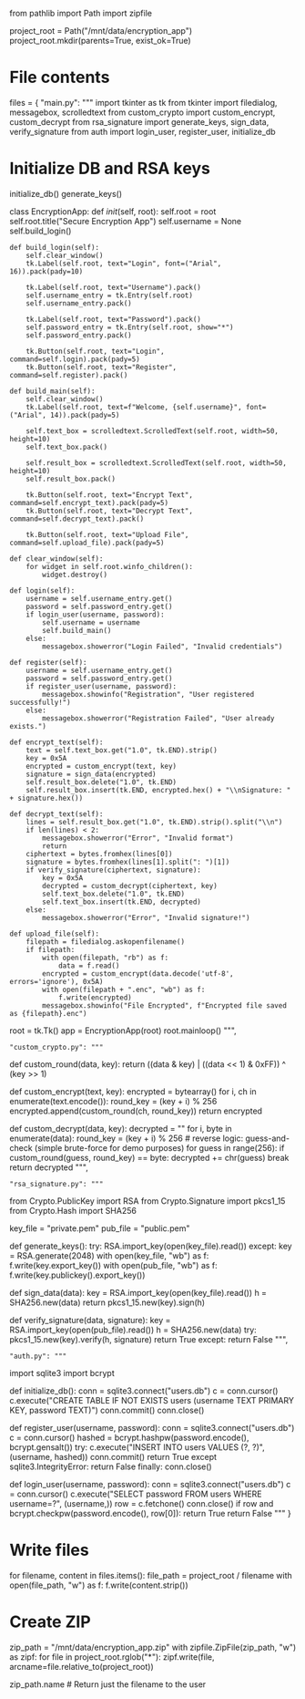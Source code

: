 
from pathlib import Path
import zipfile

project_root = Path("/mnt/data/encryption_app")
project_root.mkdir(parents=True, exist_ok=True)

# File contents
files = {
    "main.py": """
import tkinter as tk
from tkinter import filedialog, messagebox, scrolledtext
from custom_crypto import custom_encrypt, custom_decrypt
from rsa_signature import generate_keys, sign_data, verify_signature
from auth import login_user, register_user, initialize_db

# Initialize DB and RSA keys
initialize_db()
generate_keys()

class EncryptionApp:
    def _init_(self, root):
        self.root = root
        self.root.title("Secure Encryption App")
        self.username = None
        self.build_login()

    def build_login(self):
        self.clear_window()
        tk.Label(self.root, text="Login", font=("Arial", 16)).pack(pady=10)

        tk.Label(self.root, text="Username").pack()
        self.username_entry = tk.Entry(self.root)
        self.username_entry.pack()

        tk.Label(self.root, text="Password").pack()
        self.password_entry = tk.Entry(self.root, show="*")
        self.password_entry.pack()

        tk.Button(self.root, text="Login", command=self.login).pack(pady=5)
        tk.Button(self.root, text="Register", command=self.register).pack()

    def build_main(self):
        self.clear_window()
        tk.Label(self.root, text=f"Welcome, {self.username}", font=("Arial", 14)).pack(pady=5)

        self.text_box = scrolledtext.ScrolledText(self.root, width=50, height=10)
        self.text_box.pack()

        self.result_box = scrolledtext.ScrolledText(self.root, width=50, height=10)
        self.result_box.pack()

        tk.Button(self.root, text="Encrypt Text", command=self.encrypt_text).pack(pady=5)
        tk.Button(self.root, text="Decrypt Text", command=self.decrypt_text).pack()

        tk.Button(self.root, text="Upload File", command=self.upload_file).pack(pady=5)

    def clear_window(self):
        for widget in self.root.winfo_children():
            widget.destroy()

    def login(self):
        username = self.username_entry.get()
        password = self.password_entry.get()
        if login_user(username, password):
            self.username = username
            self.build_main()
        else:
            messagebox.showerror("Login Failed", "Invalid credentials")

    def register(self):
        username = self.username_entry.get()
        password = self.password_entry.get()
        if register_user(username, password):
            messagebox.showinfo("Registration", "User registered successfully!")
        else:
            messagebox.showerror("Registration Failed", "User already exists.")

    def encrypt_text(self):
        text = self.text_box.get("1.0", tk.END).strip()
        key = 0x5A
        encrypted = custom_encrypt(text, key)
        signature = sign_data(encrypted)
        self.result_box.delete("1.0", tk.END)
        self.result_box.insert(tk.END, encrypted.hex() + "\\nSignature: " + signature.hex())

    def decrypt_text(self):
        lines = self.result_box.get("1.0", tk.END).strip().split("\\n")
        if len(lines) < 2:
            messagebox.showerror("Error", "Invalid format")
            return
        ciphertext = bytes.fromhex(lines[0])
        signature = bytes.fromhex(lines[1].split(": ")[1])
        if verify_signature(ciphertext, signature):
            key = 0x5A
            decrypted = custom_decrypt(ciphertext, key)
            self.text_box.delete("1.0", tk.END)
            self.text_box.insert(tk.END, decrypted)
        else:
            messagebox.showerror("Error", "Invalid signature!")

    def upload_file(self):
        filepath = filedialog.askopenfilename()
        if filepath:
            with open(filepath, "rb") as f:
                data = f.read()
            encrypted = custom_encrypt(data.decode('utf-8', errors='ignore'), 0x5A)
            with open(filepath + ".enc", "wb") as f:
                f.write(encrypted)
            messagebox.showinfo("File Encrypted", f"Encrypted file saved as {filepath}.enc")

root = tk.Tk()
app = EncryptionApp(root)
root.mainloop()
""",

    "custom_crypto.py": """
def custom_round(data, key):
    return ((data & key) | ((data << 1) & 0xFF)) ^ (key >> 1)

def custom_encrypt(text, key):
    encrypted = bytearray()
    for i, ch in enumerate(text.encode()):
        round_key = (key + i) % 256
        encrypted.append(custom_round(ch, round_key))
    return encrypted

def custom_decrypt(data, key):
    decrypted = ""
    for i, byte in enumerate(data):
        round_key = (key + i) % 256
        # reverse logic: guess-and-check (simple brute-force for demo purposes)
        for guess in range(256):
            if custom_round(guess, round_key) == byte:
                decrypted += chr(guess)
                break
    return decrypted
""",

    "rsa_signature.py": """
from Crypto.PublicKey import RSA
from Crypto.Signature import pkcs1_15
from Crypto.Hash import SHA256

key_file = "private.pem"
pub_file = "public.pem"

def generate_keys():
    try:
        RSA.import_key(open(key_file).read())
    except:
        key = RSA.generate(2048)
        with open(key_file, "wb") as f:
            f.write(key.export_key())
        with open(pub_file, "wb") as f:
            f.write(key.publickey().export_key())

def sign_data(data):
    key = RSA.import_key(open(key_file).read())
    h = SHA256.new(data)
    return pkcs1_15.new(key).sign(h)

def verify_signature(data, signature):
    key = RSA.import_key(open(pub_file).read())
    h = SHA256.new(data)
    try:
        pkcs1_15.new(key).verify(h, signature)
        return True
    except:
        return False
""",

    "auth.py": """
import sqlite3
import bcrypt

def initialize_db():
    conn = sqlite3.connect("users.db")
    c = conn.cursor()
    c.execute("CREATE TABLE IF NOT EXISTS users (username TEXT PRIMARY KEY, password TEXT)")
    conn.commit()
    conn.close()

def register_user(username, password):
    conn = sqlite3.connect("users.db")
    c = conn.cursor()
    hashed = bcrypt.hashpw(password.encode(), bcrypt.gensalt())
    try:
        c.execute("INSERT INTO users VALUES (?, ?)", (username, hashed))
        conn.commit()
        return True
    except sqlite3.IntegrityError:
        return False
    finally:
        conn.close()

def login_user(username, password):
    conn = sqlite3.connect("users.db")
    c = conn.cursor()
    c.execute("SELECT password FROM users WHERE username=?", (username,))
    row = c.fetchone()
    conn.close()
    if row and bcrypt.checkpw(password.encode(), row[0]):
        return True
    return False
"""
}

# Write files
for filename, content in files.items():
    file_path = project_root / filename
    with open(file_path, "w") as f:
        f.write(content.strip())

# Create ZIP
zip_path = "/mnt/data/encryption_app.zip"
with zipfile.ZipFile(zip_path, "w") as zipf:
    for file in project_root.rglob("*"):
        zipf.write(file, arcname=file.relative_to(project_root))

zip_path.name  # Return just the filename to the user
